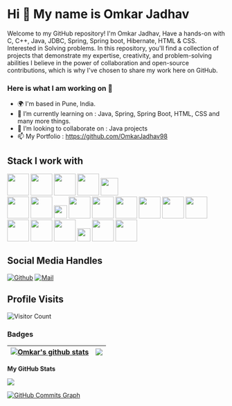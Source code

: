 Hi 👋 My name is Omkar Jadhav
===============================

Welcome to my GitHub repository! I'm Omkar Jadhav, Have a hands-on with C, C++, Java, JDBC, Spring, Spring boot, Hibernate, HTML & CSS. Interested in Solving problems. In this repository, you'll find a collection of projects that demonstrate my expertise, creativity, and problem-solving abilities I believe in the power of collaboration and open-source contributions, which is why I've chosen to share my work here on GitHub.

### Here is what I am working on 👋
- 🌍 I'm based in Pune, India.
- 🔭 I’m currently learning on : Java, Spring, Spring Boot, HTML, CSS and many more things.
- 👯 I’m looking to collaborate on : Java projects
- 📫 My Portfolio : https://github.com/OmkarJadhav98

## Stack I work with
<code><img height="50" src="https://www.vectorlogo.zone/logos/open-std_c/open-std_c-icon~alt.svg"></code>
<code><img height="50" src="https://github.com/get-icon/geticon/blob/master/icons/c-plusplus.svg"></code>
<code><img height="50" src="https://www.vectorlogo.zone/logos/java/java-horizontal.svg"></code>
<code><img height="50" src="https://www.vectorlogo.zone/logos/w3_html5/w3_html5-ar21.svg"></code>
<code><img height="40" src="https://www.vectorlogo.zone/logos/mysql/mysql-horizontal.svg"></code>		
<code><img height="50" src="https://img.icons8.com/color/344/intellij-idea.png"></code>
<code><img height="50" src="https://www.vectorlogo.zone/logos/visualstudio_code/visualstudio_code-ar21.svg"></code>
<code><img height="30" src="https://github.com/get-icon/geticon/blob/master/icons/eclipse-logo.svg"></code>
<code><img height="50" src="https://www.vectorlogo.zone/logos/mariadb/mariadb-ar21.svg"></code>
<code><img height="50" src="https://www.vectorlogo.zone/logos/mongodb/mongodb-ar21.svg"></code>
<code><img height="50" src="https://www.vectorlogo.zone/logos/apache_kafka/apache_kafka-ar21.svg"></code>
<code><img height="50" src="https://www.vectorlogo.zone/logos/apache/apache-official.svg"></code>
<code><img height="50" src="https://www.vectorlogo.zone/logos/github/github-ar21.svg"></code>
<code><img height="50" src="https://www.vectorlogo.zone/logos/gitlab/gitlab-ar21.svg"></code>
<code><img height="50" src="https://www.vectorlogo.zone/logos/w3_css/w3_css-icon.svg"></code>
<code><img height="50" src="https://www.vectorlogo.zone/logos/git-scm/git-scm-ar21.svg"></code>
<code><img height="50" src="https://www.vectorlogo.zone/logos/springio/springio-ar21.svg"></code>
<code><img height="30" src="https://github.com/get-icon/geticon/blob/master/icons/maven.svg"></code>
<code><img height="50" src="https://github.com/get-icon/geticon/blob/master/icons/microsoft-windows.svg"></code>
<code><img height="50" src="https://github.com/get-icon/geticon/blob/master/icons/microsoft-office.svg"></code>

## Social Media Handles
[![Github](https://img.shields.io/github/followers/OmkarJadhav98?label=Follow&style=social)](https://github.com/OmkarJadhav98)
[![Mail](https://img.shields.io/badge/-objadhav28@gmail.com-gray?style=flat-square&logo=gmail&logoColor=red&link=)](mailto:objadhav28@gmail.com)

## Profile Visits
![Visitor Count](https://profile-counter.glitch.me/{OmkarJadhav98}/count.svg)

### Badges
| <a href="https://github.com/OmkarJadhav98/OmkarJadhav98"><img align="center" src="https://github-readme-stats.vercel.app/api?username=OmkarJadhav98&show_icons=true&theme=buefy&hide_border=true&count_private=true" alt="Omkar's github stats" /></a> | <a href="https://github.com/OmkarJadhav98/OmkarJadhav98"><img align="center" src="https://github-readme-stats.vercel.app/api/top-langs/?username=OmkarJadhav98&layout=compact&theme=buefy&hide_border=true&langs_count=8" /></a> |
| ------------- | ------------- |

<b>My GitHub Stats</b>

<a href="http://www.github.com/OmkarJadhav98"><img src="https://github-readme-streak-stats.herokuapp.com/?user=OmkarJadhav98&stroke=ffffff&background=1c1917&ring=0891b2&fire=0891b2&currStreakNum=ffffff&currStreakLabel=0891b2&sideNums=ffffff&sideLabels=ffffff&dates=ffffff&hide_border=true" /></a>

<a href="http://www.github.com/OmkarJadhav98"><img src="https://activity-graph.herokuapp.com/graph?username=OmkarJadhav98&bg_color=1c1917&color=ffffff&line=0891b2&point=ffffff&area_color=1c1917&area=true&hide_border=true&custom_title=GitHub%20Commits%20Graph" alt="GitHub Commits Graph" /></a>
